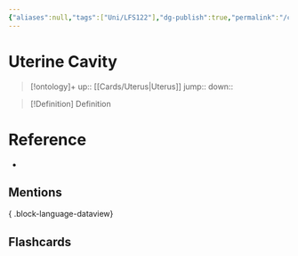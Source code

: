 ```yaml
---
{"aliases":null,"tags":["Uni/LFS122"],"dg-publish":true,"permalink":"/cards/uterine-cavity/","dgPassFrontmatter":true}
---
```


# Uterine Cavity

> [!ontology]+
> up:: [[Cards/Uterus\|Uterus]]
> jump:: 
> down:: 

> [!Definition] Definition

# Reference

- 

## Mentions


{ .block-language-dataview}

## Flashcards